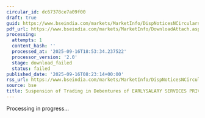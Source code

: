 ```yaml
---
circular_id: dc67378ce7a09f00
draft: true
guid: https://www.bseindia.com/markets/MarketInfo/DispNoticesNCirculars.aspx?Noticeid={844FA0DC-BDAC-4361-9071-6088D350D6CA}&noticeno=20250916-13&dt=09/16/2025&icount=13&totcount=79&flag=0
pdf_url: https://www.bseindia.com/markets/MarketInfo/DownloadAttach.aspx?id=20250916-13&attachedId=
processing:
  attempts: 1
  content_hash: ''
  processed_at: '2025-09-16T18:53:34.237522'
  processor_version: '2.0'
  stage: download_failed
  status: failed
published_date: '2025-09-16T08:23:14+00:00'
rss_url: https://www.bseindia.com/markets/MarketInfo/DispNoticesNCirculars.aspx?Noticeid={844FA0DC-BDAC-4361-9071-6088D350D6CA}&noticeno=20250916-13&dt=09/16/2025&icount=13&totcount=79&flag=0
source: bse
title: Suspension of Trading in Debentures of EARLYSALARY SERVICES PRIVATE LIMITED
---
```


Processing in progress...